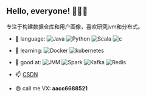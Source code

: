 
## Hello, everyone! 👋👋👋

专注于构建数据仓库和用户画像，喜欢研究jvm和分布式。


- 🔭 language: 
            ![Java](https://img.shields.io/badge/-Java-8fcfd1?style=plastic&logo=Java)
            ![Python](https://img.shields.io/badge/-Python-8fcfd1?style=plastic&logo=Python)
            ![Scala](https://img.shields.io/badge/-Scala-green?style=plastic&logo=scala)
            ![c](https://img.shields.io/badge/-C++-green?style=plastic&logo=c++)
- 🌱 learning:
            ![Docker](https://img.shields.io/badge/-Docker-9cf?style=plastic&logo=Docker)
            ![kubernetes](https://img.shields.io/badge/-kubernetes-green?style=plastic&logo=kubernetes)
- 👯 good at: 
            ![JVM](https://img.shields.io/badge/-JVM-red?style=plastic&logo=jvm)
            ![Spark](https://img.shields.io/badge/-Spark-red?style=plastic&logo=Spark)
            ![Kafka](https://img.shields.io/badge/-Kafka-red?style=plastic&logo=Kafka)
            ![Redis](https://img.shields.io/badge/-Redis-red?style=plastic&logo=Redis)
            
- 📫 [CSDN](https://blog.csdn.net/fenglei0415)
- 😄 call me VX: **aacc6688521**

